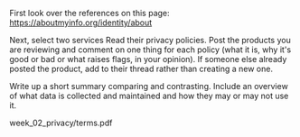 First look over the references on this page:
https://aboutmyinfo.org/identity/about

Next, select two services
Read their privacy policies.
Post the products you are reviewing and comment on one thing for each policy (what it is, why it's good or bad or what raises flags, in your opinion).
If someone else already posted the product, add to their thread rather than creating a new one.

Write up a short summary comparing and contrasting. Include an overview of what data is collected and maintained and how they may or may not use it.

 week_02_privacy/terms.pdf
